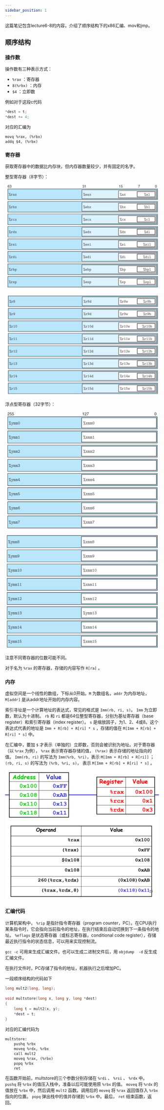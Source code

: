 ```yaml
---
sidebar_position: 1
---
```


这篇笔记包含lecture6-8的内容，介绍了顺序结构下的x86汇编、mov和jmp。  

## 顺序结构

### 操作数

操作数有三种表示方式：  

- ``%rax`` ：寄存器
- ``8(%rbx)`` ：内存
- ``$4`` ：立即数

例如对于这段c代码

```C
*dest = t;
*dest += 4;
```

对应的汇编为

```x86asm
movq %rax, (%rbx)
addq $4, (%rbx)
```

### 寄存器

获取寄存器中的数据比内存块，但内存器数量较少，并有固定的名字。  

整型寄存器（8字节）：  

![int register 1](./img/int%20register%201.png)

![int register 2](./img/int%20register%202.png)

浮点型寄存器（32字节）：  

![float register 1](./img/float%20register%201.png)

![float register 2](./img/float%20register%202.png)

注意不同寄存器的位数可能不同。  

对于名为 ``%rax`` 的寄存器，存储的内容写作 ``R[ra]`` 。

### 内存

虚拟空间是一个线性的数组，下标从0开始。``M`` 为数组名，``addr`` 为内存地址，``M[addr]`` 是从addr地址开始的内存内容。  

索引寻址是一个计算地址的表达式，常见的格式是 ``Imm(rb, ri, s)``。 ``Imm`` 为立即数，默认为十进制。 ``rb`` 和 ``ri`` 都是64位整型寄存器，分别为基址寄存器（base register）和索引寄存器（index register）。 ``s`` 是缩放因子，为1、2、4或8。这个表达式代表的地址是 ``Imm + R[rb] + R[ri] * s`` ，存储的值在 ``M[Imm + R[rb] + R[ri] * s]`` 中。

在汇编中，要加 ``$`` 才表示（单独的）立即数，否则会被识别为地址。对于寄存器（以 ``%rax`` 为例）， ``%rax`` 表示寄存器存储的值， ``(%rax)`` 表示存储的地址指向的值。 ``Imm(rb, ri)`` 的写法为 ``Imm(%rb, %ri)``，表示 ``M[Imm + R[rb] + R[ri]]`` ；``(rb, ri, s)`` 的写法为 ``(%rb, %ri, s)``， 表示 ``M[Imm + R[rb] + R[ri] * s]`` 。

![addressing mode](./img/addressing%20mode.png)

### 汇编代码

计算机架构中， ``%rip`` 是指针指令寄存器（program counter，PC）。在CPU执行某条指令时，它会指向当前指令的地址，在执行结束后自动切换到下一条指令的地址。 ``%eflags`` 是状态寄存器（或标志寄存器，conditional code register），存储最近执行指令的状态信息，可以用来实现控制流。  

``gcc -c`` 可用来生成汇编文件。也可以生成二进制文件后，用 ``objdump  -d`` 反生成汇编文件。

在执行文件时，PC存储了指令的地址，机器执行之后增加PC。  

一段顺序结构的代码如下  

```C
long mult2(long, long);

void multstore(long x, long y, long *dest)
{
    long t = mult2(x, y);
    *dest = t;
}
```

对应的汇编代码为  

```x86asm
multstore:
    pushq %rbx
    moveq %rdx, %rbx
    call mult2
    moveq %rax, (%rbx)
    popq %rbx
    ret
```

在函数开始前，multstore的三个参数分别存储在 ``%rdi`` 、 ``%rsi`` 、 ``%rdx`` 中。 ``pushq`` 将 ``%rbx`` 的值压入栈中，准备以后可能使用原 ``%rbx`` 的值。 ``moveq`` 将 ``%rdx`` 的值放在 ``%rbx`` 中，然后调用 ``mult2`` 函数。调用后的 ``moveq`` 将 ``%rax`` 返回值存入 ``%rbx`` 指向的位置。 ``popq`` 弹出栈中的值并存储到 ``%rbx`` 中。最后， ``ret`` 结束函数，返回。  